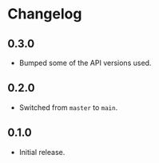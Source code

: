 # Changelog

## 0.3.0

- Bumped some of the API versions used.

## 0.2.0

- Switched from `master` to `main`.

## 0.1.0

- Initial release.
